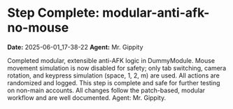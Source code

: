# Step Complete: modular-anti-afk-no-mouse

**Date:** 2025-06-01_17-38-22
**Agent:** Mr. Gippity

Completed modular, extensible anti-AFK logic in DummyModule. Mouse movement simulation is now disabled for safety; only tab switching, camera rotation, and keypress simulation (space, 1, 2, m) are used. All actions are randomized and logged. This step is complete and safe for further testing on non-main accounts. All changes follow the patch-based, modular workflow and are well documented. Agent: Mr. Gippity.
